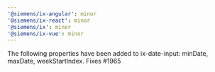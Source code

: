 ```yaml
---
'@siemens/ix-angular': minor
'@siemens/ix-react': minor
'@siemens/ix': minor
'@siemens/ix-vue': minor
---
```


The following properties have been added to ix-date-input: minDate, maxDate, weekStartIndex. Fixes #1965
